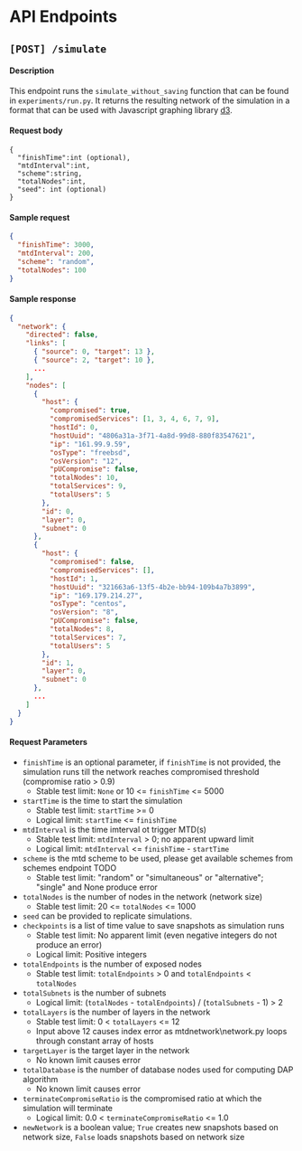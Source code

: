 # API Endpoints

## `[POST] /simulate`

#### Description

This endpoint runs the `simulate_without_saving` function that can be found in `experiments/run.py`. It returns the resulting network of the simulation in a format that can be used with Javascript graphing library [d3](https://d3js.org/).

#### Request body

```
{
  "finishTime":int (optional),
  "mtdInterval":int,
  "scheme":string,
  "totalNodes":int,
  "seed": int (optional)
}
```

#### Sample request

```json
{
  "finishTime": 3000,
  "mtdInterval": 200,
  "scheme": "random",
  "totalNodes": 100
}
```

#### Sample response

```json
{
  "network": {
    "directed": false,
    "links": [
      { "source": 0, "target": 13 },
      { "source": 2, "target": 10 },
      ...
    ],
    "nodes": [
      {
        "host": {
          "compromised": true,
          "compromisedServices": [1, 3, 4, 6, 7, 9],
          "hostId": 0,
          "hostUuid": "4806a31a-3f71-4a8d-99d8-880f83547621",
          "ip": "161.99.9.59",
          "osType": "freebsd",
          "osVersion": "12",
          "pUCompromise": false,
          "totalNodes": 10,
          "totalServices": 9,
          "totalUsers": 5
        },
        "id": 0,
        "layer": 0,
        "subnet": 0
      },
      {
        "host": {
          "compromised": false,
          "compromisedServices": [],
          "hostId": 1,
          "hostUuid": "321663a6-13f5-4b2e-bb94-109b4a7b3899",
          "ip": "169.179.214.27",
          "osType": "centos",
          "osVersion": "8",
          "pUCompromise": false,
          "totalNodes": 8,
          "totalServices": 7,
          "totalUsers": 5
        },
        "id": 1,
        "layer": 0,
        "subnet": 0
      },
      ...
    ]
  }
}
```

#### Request Parameters

- `finishTime` is an optional parameter, if `finishTime` is not provided, the simulation runs till the network reaches compromised threshold (compromise ratio > 0.9)
    - Stable test limit: `None` or 10 <= `finishTime` <= 5000
- `startTime` is the time to start the simulation
    - Stable test limit: `startTime` >= 0
    - Logical limit: `startTime` <= `finishTime`
- `mtdInterval` is the time imterval ot trigger MTD(s)
    - Stable test limit: `mtdInterval` > 0; no apparent upward limit
    - Logical limit: `mtdInterval` <= `finishTime` - `startTime`
- `scheme` is the mtd scheme to be used, please get available schemes from schemes endpoint TODO
    - Stable test limit: "random" or "simultaneous" or "alternative"; "single" and None produce error
- `totalNodes` is the number of nodes in the network (network size)
    - Stable test limit: 20 <= `totalNodes` <= 1000
- `seed` can be provided to replicate simulations.
- `checkpoints` is a list of time value to save snapshots as simulation runs
    - Stable test limit: No apparent limit (even negative integers do not produce an error)
    - Logical limit: Positive integers
- `totalEndpoints` is the number of exposed nodes
    - Stable test limit: `totalEndpoints` > 0 and `totalEndpoints` < `totalNodes`
-  `totalSubnets` is the number of subnets
    - Logical limit: (`totalNodes` - `totalEndpoints`) / (`totalSubnets` - 1) > 2
- `totalLayers` is the number of layers in the network
    - Stable test limit: 0 < `totalLayers` <= 12
    - Input above 12 causes index error as mtdnetwork\network.py loops through constant array of hosts
- `targetLayer` is the target layer in the network
    - No known limit causes error
- `totalDatabase` is the number of database nodes used for computing DAP algorithm
    - No known limit causes error
- `terminateCompromiseRatio` is the compromised ratio at which the simulation will terminate
    - Logical limit: 0.0 < `terminateCompromiseRatio` <= 1.0
- `newNetwork` is a boolean value; `True` creates new snapshots based on network size, `False` loads snapshots based on network size

